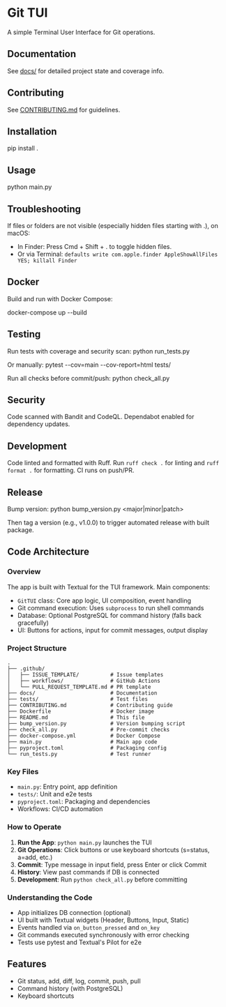 # Git TUI

A simple Terminal User Interface for Git operations.

## Documentation

See [docs/](docs/) for detailed project state and coverage info.

## Contributing

See [CONTRIBUTING.md](CONTRIBUTING.md) for guidelines.

## Installation

pip install .

## Usage

python main.py

## Troubleshooting

If files or folders are not visible (especially hidden files starting with .), on macOS:

- In Finder: Press Cmd + Shift + . to toggle hidden files.
- Or via Terminal: `defaults write com.apple.finder AppleShowAllFiles YES; killall Finder`

## Docker

Build and run with Docker Compose:

docker-compose up --build

## Testing

Run tests with coverage and security scan: python run_tests.py

Or manually: pytest --cov=main --cov-report=html tests/

Run all checks before commit/push: python check_all.py

## Security

Code scanned with Bandit and CodeQL. Dependabot enabled for dependency updates.

## Development

Code linted and formatted with Ruff. Run `ruff check .` for linting and `ruff format .` for formatting. CI runs on push/PR.

## Release

Bump version: python bump_version.py <major|minor|patch>

Then tag a version (e.g., v1.0.0) to trigger automated release with built package.

## Code Architecture

### Overview
The app is built with Textual for the TUI framework. Main components:
- `GitTUI` class: Core app logic, UI composition, event handling
- Git command execution: Uses `subprocess` to run shell commands
- Database: Optional PostgreSQL for command history (falls back gracefully)
- UI: Buttons for actions, input for commit messages, output display

### Project Structure
```
.
├── .github/
│   ├── ISSUE_TEMPLATE/          # Issue templates
│   ├── workflows/               # GitHub Actions
│   └── PULL_REQUEST_TEMPLATE.md # PR template
├── docs/                        # Documentation
├── tests/                       # Test files
├── CONTRIBUTING.md              # Contributing guide
├── Dockerfile                   # Docker image
├── README.md                    # This file
├── bump_version.py              # Version bumping script
├── check_all.py                 # Pre-commit checks
├── docker-compose.yml           # Docker Compose
├── main.py                      # Main app code
├── pyproject.toml               # Packaging config
└── run_tests.py                 # Test runner
```

### Key Files
- `main.py`: Entry point, app definition
- `tests/`: Unit and e2e tests
- `pyproject.toml`: Packaging and dependencies
- Workflows: CI/CD automation

### How to Operate
1. **Run the App**: `python main.py` launches the TUI
2. **Git Operations**: Click buttons or use keyboard shortcuts (s=status, a=add, etc.)
3. **Commit**: Type message in input field, press Enter or click Commit
4. **History**: View past commands if DB is connected
5. **Development**: Run `python check_all.py` before committing

### Understanding the Code
- App initializes DB connection (optional)
- UI built with Textual widgets (Header, Buttons, Input, Static)
- Events handled via `on_button_pressed` and `on_key`
- Git commands executed synchronously with error checking
- Tests use pytest and Textual's Pilot for e2e

## Features

- Git status, add, diff, log, commit, push, pull
- Command history (with PostgreSQL)
- Keyboard shortcuts